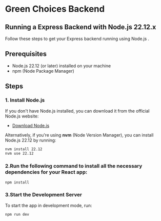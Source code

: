 # Green Choices Backend

## Running a Express Backend with Node.js 22.12.x

Follow these steps to get your Express backend running using Node.js .

## Prerequisites

- Node.js 22.12 (or later) installed on your machine
- npm (Node Package Manager)

## Steps

### 1. Install Node.js

If you don't have Node.js installed, you can download it from the official Node.js website:

- [Download Node.js](https://nodejs.org)

Alternatively, if you're using **nvm** (Node Version Manager), you can install Node.js 22.12 by running:

```bash
nvm install 22.12
nvm use 22.12
```

### 2.Run the following command to install all the necessary dependencies for your React app:

```bash
npm install
```

### 3.Start the Development Server

To start the app in development mode, run:

```bash
npm run dev
```

